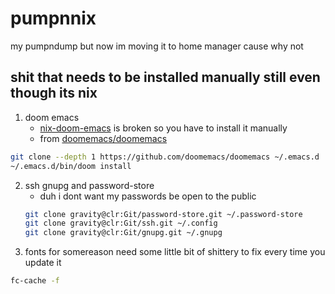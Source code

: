 # pumpnnix

my pumpndump but now im moving it to home manager cause why not

## shit that needs to be installed manually still even though its nix

1. doom emacs
   - [nix-doom-emacs](https://github.com/nix-community/nix-doom-emacs) is broken so you have to install it manually
   - from [doomemacs/doomemacs](https://github.com/doomemacs/doomemacs/tree/master?tab=readme-ov-file#install)

```sh
git clone --depth 1 https://github.com/doomemacs/doomemacs ~/.emacs.d
~/.emacs.d/bin/doom install
```

2. ssh gnupg and password-store
   - duh i dont want my passwords be open to the public
   ```sh
   git clone gravity@clr:Git/password-store.git ~/.password-store
   git clone gravity@clr:Git/ssh.git ~/.config
   git clone gravity@clr:Git/gnupg.git ~/.gnupg
   ```
3. fonts for somereason need some little bit of shittery to fix every time you update it

```bash
fc-cache -f
```
